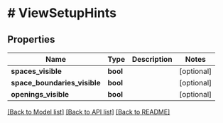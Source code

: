 # # ViewSetupHints

## Properties

Name | Type | Description | Notes
------------ | ------------- | ------------- | -------------
**spaces_visible** | **bool** |  | [optional]
**space_boundaries_visible** | **bool** |  | [optional]
**openings_visible** | **bool** |  | [optional]

[[Back to Model list]](../../README.md#models) [[Back to API list]](../../README.md#endpoints) [[Back to README]](../../README.md)
